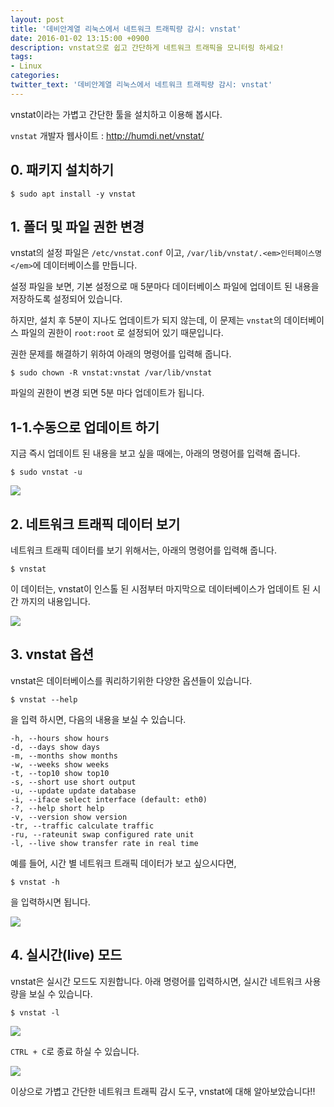```yaml
---
layout: post
title: '데비안계열 리눅스에서 네트워크 트래픽량 감시: vnstat'
date: 2016-01-02 13:15:00 +0900
description: vnstat으로 쉽고 간단하게 네트워크 트래픽을 모니터링 하세요!   
tags:
- Linux
categories:
twitter_text: '데비안계열 리눅스에서 네트워크 트래픽량 감시: vnstat'
---
```


vnstat이라는 가볍고 간단한 툴을 설치하고 이용해 봅시다.

`vnstat` 개발자 웹사이트 : <a href="http://humdi.net/vnstat/" target="_blank">http://humdi.net/vnstat/</a>

## 0. 패키지 설치하기

```
$ sudo apt install -y vnstat
```

## 1. 폴더 및 파일 권한 변경

vnstat의 설정 파일은 `/etc/vnstat.conf` 이고, `/var/lib/vnstat/.<em>인터페이스명</em>`에 데이터베이스를 만듭니다.

설정 파일을 보면, 기본 설정으로 매 5분마다 데이터베이스 파일에 업데이트 된 내용을 저장하도록 설정되어 있습니다.

하지만, 설치 후 5분이 지나도 업데이트가 되지 않는데, 이 문제는 `vnstat`의 데이터베이스 파일의 권한이 `root:root` 로 설정되어 있기 때문입니다.

권한 문제를 해결하기 위하여 아래의 명령어를 입력해 줍니다.

```
$ sudo chown -R vnstat:vnstat /var/lib/vnstat
```
파일의 권한이 변경 되면 5분 마다 업데이트가 됩니다.

## 1-1.수동으로 업데이트 하기

지금 즉시 업데이트 된 내용을 보고 싶을 때에는, 아래의 명령어를 입력해 줍니다.

```
$ sudo vnstat -u
```

<a href="https://googledrive.com/host/0Bw2KEQNBe4nMZW91OWJNZ2lmX0k/img20160303001.png" data-lightbox="9"><img src="https://googledrive.com/host/0Bw2KEQNBe4nMZW91OWJNZ2lmX0k/img20160303001.png"></a>

## 2. 네트워크 트래픽 데이터 보기

네트워크 트래픽 데이터를 보기 위해서는, 아래의 명령어를 입력해 줍니다.
```
$ vnstat
```

이 데이터는, vnstat이 인스톨 된 시점부터 마지막으로 데이터베이스가 업데이트 된 시간 까지의 내용입니다.

<a href="https://googledrive.com/host/0Bw2KEQNBe4nMZW91OWJNZ2lmX0k/img20160303002.png" data-lightbox="9"><img src="https://googledrive.com/host/0Bw2KEQNBe4nMZW91OWJNZ2lmX0k/img20160303002.png"></a>

## 3. vnstat 옵션

vnstat은 데이터베이스를 쿼리하기위한 다양한 옵션들이 있습니다.

```
$ vnstat --help
```

을 입력 하시면, 다음의 내용을 보실 수 있습니다.

```
-h, --hours show hours
-d, --days show days
-m, --months show months
-w, --weeks show weeks
-t, --top10 show top10
-s, --short use short output
-u, --update update database
-i, --iface select interface (default: eth0)
-?, --help short help
-v, --version show version
-tr, --traffic calculate traffic
-ru, --rateunit swap configured rate unit
-l, --live show transfer rate in real time
```

예를 들어, 시간 별 네트워크 트래픽 데이터가 보고 싶으시다면,

```
$ vnstat -h
```

을 입력하시면 됩니다.

<a href="https://googledrive.com/host/0Bw2KEQNBe4nMZW91OWJNZ2lmX0k/img20160303003.png" data-lightbox="9"><img src="https://googledrive.com/host/0Bw2KEQNBe4nMZW91OWJNZ2lmX0k/img20160303003.png"></a>

## 4. 실시간(live) 모드

vnstat은 실시간 모드도 지원합니다. 아래 명령어를 입력하시면, 실시간 네트워크 사용량을 보실 수 있습니다.

```
$ vnstat -l
```

<a href="https://googledrive.com/host/0Bw2KEQNBe4nMZW91OWJNZ2lmX0k/img20160303004.png" data-lightbox="9"><img src="https://googledrive.com/host/0Bw2KEQNBe4nMZW91OWJNZ2lmX0k/img20160303004.png"></a>

`CTRL + C`로 종료 하실 수 있습니다.

<a href="https://googledrive.com/host/0Bw2KEQNBe4nMZW91OWJNZ2lmX0k/img20160303005.png" data-lightbox="9"><img src="https://googledrive.com/host/0Bw2KEQNBe4nMZW91OWJNZ2lmX0k/img20160303005.png"></a>

이상으로 가볍고 간단한 네트워크 트래픽 감시 도구, vnstat에 대해 알아보았습니다!!
